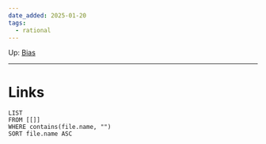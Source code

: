 ```yaml
---
date_added: 2025-01-20
tags:
  - rational
---
```

Up: [Bias](Bias.md)
___
 
# Links
```dataview
LIST
FROM [[]]
WHERE contains(file.name, "")
SORT file.name ASC
```
